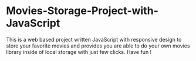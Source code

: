 # Movies-Storage-Project-with-JavaScript
This is a web based project written JavaScript with responsive design to store your favorite movies and provides you are able to do your own movies library inside of local storage with just few clicks. Have fun !
